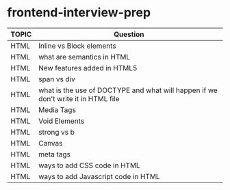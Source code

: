 # frontend-interview-prep


|TOPIC|Question|
|-----|---|
|HTML|Inline vs Block elements|
|HTML|what are semantics in HTML|
|HTML|New features added in HTML5|
|HTML|span vs div|
|HTML|what is the use of DOCTYPE and what will happen if we don't write it in HTML file|
|HTML|Media Tags|
|HTML|Void Elements|
|HTML|strong vs b|
|HTML|Canvas|
|HTML|meta tags|
|HTML|ways to add CSS code in HTML|
|HTML|ways to add Javascript code in HTML|

